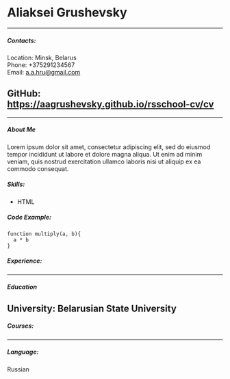 # Aliaksei Grushevsky
---
##### Contacts:
Location: Minsk, Belarus <br>
Phone: +375291234567 <br>
Email: a.a.hru@gmail.com <br>
## GitHub: https://aagrushevsky.github.io/rsschool-cv/cv
---
##### About Me
Lorem ipsum dolor sit amet, consectetur adipiscing elit, sed do eiusmod tempor incididunt ut labore et dolore magna aliqua. Ut enim ad minim veniam, quis nostrud exercitation ullamco laboris nisi ut aliquip ex ea commodo consequat.


##### Skills:
- HTML


##### Code Example:
```
function multiply(a, b){
  a * b
}

```

##### Experience:
---
##### Education
University: Belarusian State University
---
##### Courses:
---

##### Language:
Russian
